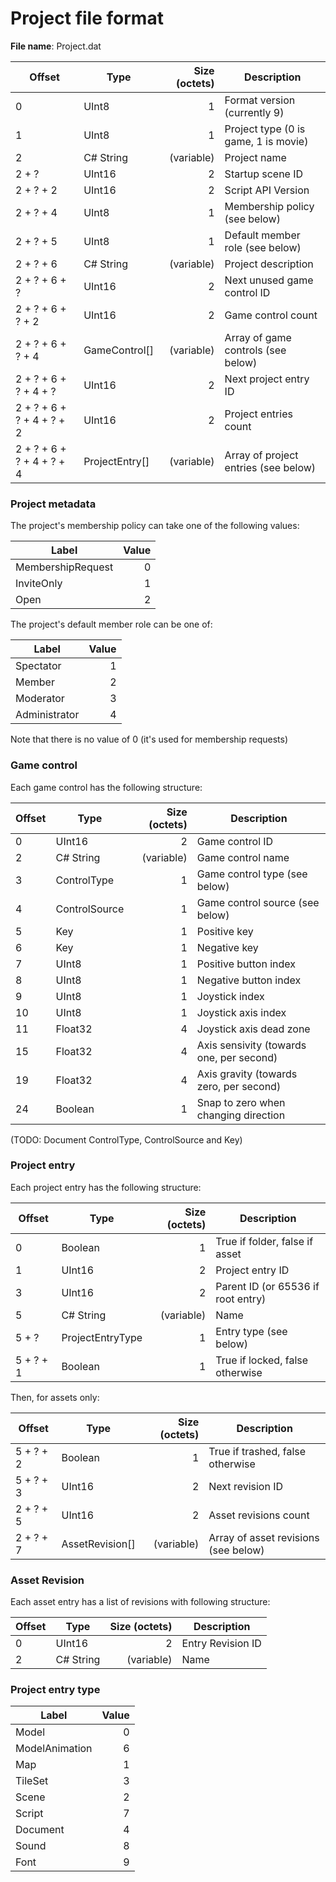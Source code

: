 # Project file format

**File name**: Project.dat

| Offset                    | Type             | Size (octets)       | Description                              |
| ------------------------- | ---------------- | -------------------:| ---------------------------------------- |
| 0                         | UInt8            |                   1 | Format version (currently 9)             |
| 1                         | UInt8            |                   1 | Project type (0 is game, 1 is movie)     |
| 2                         | C# String        |          (variable) | Project name                             |
| 2 + ?                     | UInt16           |                   2 | Startup scene ID                         |
| 2 + ? + 2                 | UInt16           |                   2 | Script API Version                       |
| 2 + ? + 4                 | UInt8            |                   1 | Membership policy (see below)            |
| 2 + ? + 5                 | UInt8            |                   1 | Default member role (see below)          |
| 2 + ? + 6                 | C# String        |          (variable) | Project description                      |
| 2 + ? + 6 + ?             | UInt16           |                   2 | Next unused game control ID              |
| 2 + ? + 6 + ? + 2         | UInt16           |                   2 | Game control count                       |
| 2 + ? + 6 + ? + 4         | GameControl[]    |          (variable) | Array of game controls (see below)       |
| 2 + ? + 6 + ? + 4 + ?     | UInt16           |                   2 | Next project entry ID                    |
| 2 + ? + 6 + ? + 4 + ? + 2 | UInt16           |                   2 | Project entries count                    |
| 2 + ? + 6 + ? + 4 + ? + 4 | ProjectEntry[]   |          (variable) | Array of project entries (see below)     |

### Project metadata

The project's membership policy can take one of the following values:

| Label            | Value  |
| ---------------- | ------:|
| MembershipRequest| 0      |
| InviteOnly       | 1      |
| Open             | 2      |

The project's default member role can be one of:

| Label            | Value  |
| ---------------- | ------:|
| Spectator        | 1      |
| Member           | 2      |
| Moderator        | 3      |
| Administrator    | 4      |

Note that there is no value of 0 (it's used for membership requests)

### Game control

Each game control has the following structure:

| Offset                 | Type             | Size (octets)       | Description                              |
| ---------------------- | ---------------- | -------------------:| ---------------------------------------- |
| 0                      | UInt16           |                   2 | Game control ID                          |
| 2                      | C# String        |          (variable) | Game control name                        |
| 3                      | ControlType      |                   1 | Game control type (see below)            |
| 4                      | ControlSource    |                   1 | Game control source (see below)          |
| 5                      | Key              |                   1 | Positive key                             |
| 6                      | Key              |                   1 | Negative key                             |
| 7                      | UInt8            |                   1 | Positive button index                    |
| 8                      | UInt8            |                   1 | Negative button index                    |
| 9                      | UInt8            |                   1 | Joystick index                           |
| 10                     | UInt8            |                   1 | Joystick axis index                      |
| 11                     | Float32          |                   4 | Joystick axis dead zone                  |
| 15                     | Float32          |                   4 | Axis sensivity (towards one, per second) |
| 19                     | Float32          |                   4 | Axis gravity (towards zero, per second)  |
| 24                     | Boolean          |                   1 | Snap to zero when changing direction     |

(TODO: Document ControlType, ControlSource and Key)

### Project entry

Each project entry has the following structure:

| Offset                 | Type             | Size (octets)       | Description                              |
| ---------------------- | ---------------- | -------------------:| ---------------------------------------- |
| 0                      | Boolean          |                   1 | True if folder, false if asset           |
| 1                      | UInt16           |                   2 | Project entry ID                         |
| 3                      | UInt16           |                   2 | Parent ID (or 65536 if root entry)       |
| 5                      | C# String        |          (variable) | Name                                     |
| 5 + ?                  | ProjectEntryType |                   1 | Entry type (see below)                   |
| 5 + ? + 1              | Boolean          |                   1 | True if locked, false otherwise          |

Then, for assets only:

| Offset                 | Type             | Size (octets)       | Description                              |
| ---------------------- | ---------------- | -------------------:| ---------------------------------------- |
| 5 + ? + 2              | Boolean          |                   1 | True if trashed, false otherwise         |
| 5 + ? + 3              | UInt16           |                   2 | Next revision ID                         |
| 2 + ? + 5              | UInt16           |                   2 | Asset revisions count                    |
| 2 + ? + 7              | AssetRevision[]  |          (variable) | Array of asset revisions (see below)     |


### Asset Revision

Each asset entry has a list of revisions with following structure:

| Offset                 | Type             | Size (octets)       | Description                              |
| ---------------------- | ---------------- | -------------------:| ---------------------------------------- |
| 0                      | UInt16           |                   2 | Entry Revision ID                        |
| 2                      | C# String        |          (variable) | Name                                     | 

### Project entry type

| Label            | Value  |
| ---------------- | ------:|
| Model            | 0      |
| ModelAnimation   | 6      |
| Map              | 1      |
| TileSet          | 3      |
| Scene            | 2      |
| Script           | 7      |
| Document         | 4      |
| Sound            | 8      |
| Font             | 9      |